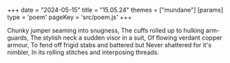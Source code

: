 +++
date = "2024-05-15"
title = "15.05.24"
themes = ["mundane"]
[params]
  type = 'poem'
  pageKey = 'src/poem.js'
+++

Chunky jumper seaming into snugness,
The cuffs rolled up to hulking arm-guards,
The stylish neck a sudden visor in a suit,
Of flowing verdant copper armour,
To fend off frigid stabs and battered but
Never shattered for it's nimbler,
In its rolling stitches and interposing threads.
